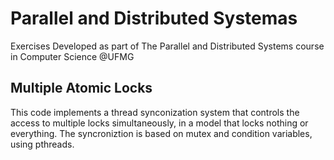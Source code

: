 # Parallel and Distributed Systemas
Exercises Developed as part of The Parallel and Distributed Systems course in Computer Science @UFMG

## Multiple Atomic Locks
This code implements a thread synconization system that controls the access to multiple locks simultaneously, in a model that locks nothing or everything. 
The syncroniztion is based on mutex and condition variables, using pthreads.
